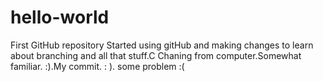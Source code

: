 # hello-world
First GitHub repository
           Started using gitHub and making changes to learn about branching and all that stuff.C
        Chaning from computer.Somewhat familiar.   :).My commit. : ). some problem :(